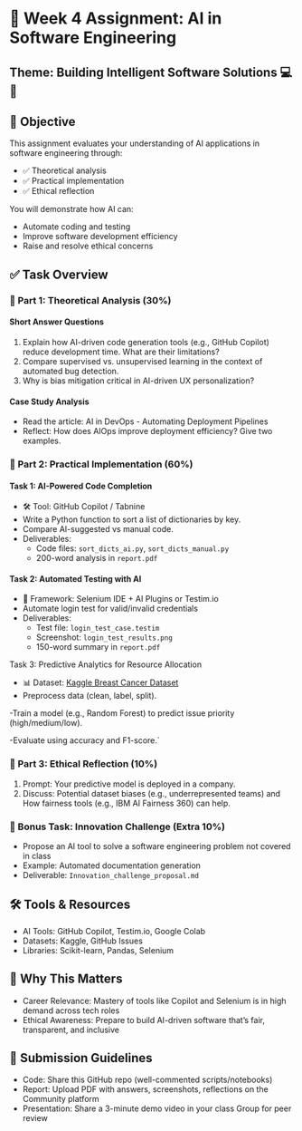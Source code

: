 # 🧠 Week 4 Assignment: AI in Software Engineering  

## Theme: Building Intelligent Software Solutions 💻🤖

## 🎯 Objective

This assignment evaluates your understanding of AI applications in software engineering through:

- ✅ Theoretical analysis
- ✅ Practical implementation
- ✅ Ethical reflection

You will demonstrate how AI can:

- Automate coding and testing
- Improve software development efficiency
- Raise and resolve ethical concerns

## ✅ Task Overview

### 🔹 Part 1: Theoretical Analysis (30%)

#### Short Answer Questions

1. Explain how AI-driven code generation tools (e.g., GitHub Copilot) reduce development time. What are their limitations?
2. Compare supervised vs. unsupervised learning in the context of automated bug detection.
3. Why is bias mitigation critical in AI-driven UX personalization?

#### Case Study Analysis  

- Read the article: AI in DevOps - Automating Deployment Pipelines  
- Reflect: How does AIOps improve deployment efficiency? Give two examples.

### 🔹 Part 2: Practical Implementation (60%)

#### Task 1: AI-Powered Code Completion  

- 🛠️ Tool: GitHub Copilot / Tabnine  
- Write a Python function to sort a list of dictionaries by key.  
- Compare AI-suggested vs manual code.  
- Deliverables:
  - Code files: `sort_dicts_ai.py`, `sort_dicts_manual.py`
  - 200-word analysis in `report.pdf`

#### Task 2: Automated Testing with AI  

- 🧪 Framework: Selenium IDE + AI Plugins or Testim.io  
- Automate login test for valid/invalid credentials  
- Deliverables:
  - Test file: `login_test_case.testim`
  - Screenshot: `login_test_results.png`
  - 150-word summary in `report.pdf`

Task 3: Predictive Analytics for Resource Allocation  

- 📊 Dataset: [Kaggle Breast Cancer Dataset](https://www.kaggle.com/datasets/uciml/breast-cancer-wisconsin-data)  
- Preprocess data (clean, label, split).

-Train a model (e.g., Random Forest) to predict issue priority (high/medium/low).

-Evaluate using accuracy and F1-score.`

### 🔹 Part 3: Ethical Reflection (10%)

1. Prompt: Your predictive model is deployed in a company.  
2. Discuss: Potential dataset biases (e.g., underrepresented teams) and How fairness tools (e.g., IBM AI Fairness 360) can help.

### 🔹 Bonus Task: Innovation Challenge (Extra 10%)

- Propose an AI tool to solve a software engineering problem not covered in class  
- Example: Automated documentation generation  
- Deliverable: `Innovation_challenge_proposal.md`

## 🛠 Tools & Resources

- AI Tools: GitHub Copilot, Testim.io, Google Colab  
- Datasets: Kaggle, GitHub Issues  
- Libraries: Scikit-learn, Pandas, Selenium  

## 💼 Why This Matters

- Career Relevance: Mastery of tools like Copilot and Selenium is in high demand across tech roles  
- Ethical Awareness: Prepare to build AI-driven software that’s fair, transparent, and inclusive
  
## 📅 Submission Guidelines

- Code: Share this GitHub repo (well-commented scripts/notebooks)
- Report: Upload PDF with answers, screenshots, reflections on the Community platform
- Presentation: Share a 3-minute demo video in your class Group for peer review
